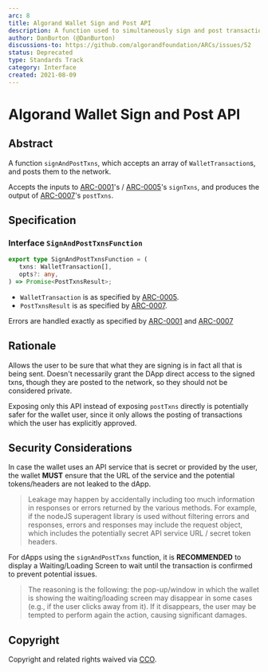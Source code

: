 ```yaml
---
arc: 8
title: Algorand Wallet Sign and Post API
description: A function used to simultaneously sign and post transactions to the network.
author: DanBurton (@DanBurton)
discussions-to: https://github.com/algorandfoundation/ARCs/issues/52
status: Deprecated
type: Standards Track
category: Interface
created: 2021-08-09
---
```


# Algorand Wallet Sign and Post API

## Abstract

A function `signAndPostTxns`, which accepts an array of `WalletTransaction`s, and posts them to the network.

Accepts the inputs to [ARC-0001](./arc-0001.md#interface-signtxnsfunction)'s / [ARC-0005](./arc-0005.md#interface-signtxnsfunction)'s `signTxns`, and produces the output of [ARC-0007](./arc-0007.md#interface-posttxnsfunction)'s `postTxns`.

## Specification

### Interface `SignAndPostTxnsFunction`

```ts
export type SignAndPostTxnsFunction = (
   txns: WalletTransaction[],
   opts?: any,
) => Promise<PostTxnsResult>;
```

* `WalletTransaction` is as specified by [ARC-0005](./arc-0005.md#interface-wallettransaction).
* `PostTxnsResult` is as specified by [ARC-0007](./arc-0007.md#interface-posttxnsfunction).

Errors are handled exactly as specified by [ARC-0001](./arc-0001.md#error-standards) and [ARC-0007](./arc-0007.md#error-standard)

## Rationale

Allows the user to be sure that what they are signing is in fact all that is being sent. Doesn't necessarily grant the DApp direct access to the signed txns, though they are posted to the network, so they should not be considered private.

Exposing only this API instead of exposing `postTxns` directly is potentially safer for the wallet user, since it only allows the posting of transactions which the user has explicitly approved.

## Security Considerations

In case the wallet uses an API service that is secret or provided by the user, the wallet **MUST** ensure that the URL of the service and the potential tokens/headers are not leaked to the dApp.

> Leakage may happen by accidentally including too much information in responses or errors returned by the various methods. For example, if the nodeJS superagent library is used without filtering errors and responses, errors and responses may include the request object, which includes the potentially secret API service URL / secret token headers.

For dApps using the `signAndPostTxns` function, it is **RECOMMENDED** to display a Waiting/Loading Screen to wait until the transaction is confirmed to prevent potential issues.

> The reasoning is the following: the pop-up/window in which the wallet is showing the waiting/loading screen may disappear in some cases (e.g., if the user clicks away from it). If it disappears, the user may be tempted to perform again the action, causing significant damages.

## Copyright

Copyright and related rights waived via <a href="https://creativecommons.org/publicdomain/zero/1.0/">CCO</a>.
